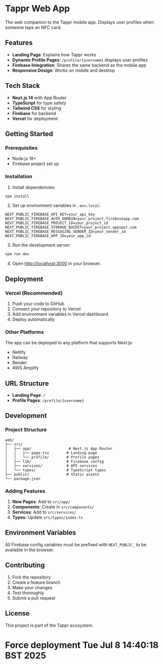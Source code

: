 # Tappr Web App

The web companion to the Tappr mobile app. Displays user profiles when someone taps an NFC card.

## Features

- **Landing Page**: Explains how Tappr works
- **Dynamic Profile Pages**: `/profile/{username}` displays user profiles
- **Firebase Integration**: Shares the same backend as the mobile app
- **Responsive Design**: Works on mobile and desktop

## Tech Stack

- **Next.js 14** with App Router
- **TypeScript** for type safety
- **Tailwind CSS** for styling
- **Firebase** for backend
- **Vercel** for deployment

## Getting Started

### Prerequisites

- Node.js 18+ 
- Firebase project set up

### Installation

1. Install dependencies:
```bash
npm install
```

2. Set up environment variables in `.env.local`:
```env
NEXT_PUBLIC_FIREBASE_API_KEY=your_api_key
NEXT_PUBLIC_FIREBASE_AUTH_DOMAIN=your_project.firebaseapp.com
NEXT_PUBLIC_FIREBASE_PROJECT_ID=your_project_id
NEXT_PUBLIC_FIREBASE_STORAGE_BUCKET=your_project.appspot.com
NEXT_PUBLIC_FIREBASE_MESSAGING_SENDER_ID=your_sender_id
NEXT_PUBLIC_FIREBASE_APP_ID=your_app_id
```

3. Run the development server:
```bash
npm run dev
```

4. Open [http://localhost:3000](http://localhost:3000) in your browser.

## Deployment

### Vercel (Recommended)

1. Push your code to GitHub
2. Connect your repository to Vercel
3. Add environment variables in Vercel dashboard
4. Deploy automatically

### Other Platforms

The app can be deployed to any platform that supports Next.js:
- Netlify
- Railway
- Render
- AWS Amplify

## URL Structure

- **Landing Page**: `/`
- **Profile Pages**: `/profile/{username}`

## Development

### Project Structure

```
web/
├── src/
│   ├── app/                 # Next.js App Router
│   │   ├── page.tsx        # Landing page
│   │   └── profile/        # Profile pages
│   ├── lib/                # Firebase config
│   ├── services/           # API services
│   └── types/              # TypeScript types
├── public/                 # Static assets
└── package.json
```

### Adding Features

1. **New Pages**: Add to `src/app/`
2. **Components**: Create in `src/components/`
3. **Services**: Add to `src/services/`
4. **Types**: Update `src/types/index.ts`

## Environment Variables

All Firebase config variables must be prefixed with `NEXT_PUBLIC_` to be available in the browser.

## Contributing

1. Fork the repository
2. Create a feature branch
3. Make your changes
4. Test thoroughly
5. Submit a pull request

## License

This project is part of the Tappr ecosystem.
# Force deployment Tue Jul  8 14:40:18 BST 2025
